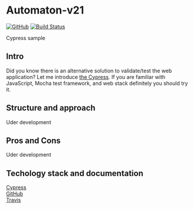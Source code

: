 # Automaton-v21
[![GitHub](https://img.shields.io/github/license/mashape/apistatus.svg)](https://github.com/BurhanH/Automaton-v21/blob/master/LICENSE)
[![Build Status](https://travis-ci.org/BurhanH/Automaton-v21.svg?branch=master)](https://travis-ci.org/BurhanH/Automaton-v21)

Cypress sample

## Intro
Did you know there is an alternative solution to validate/test the web application? Let me introduce [the Cypress](https://www.cypress.io/).
If you are familiar with JavaScript, Mocha test framework, and web stack definitely you should try it.

## Structure and approach
Uder development

## Pros and Cons
Uder development

## Techology stack and documentation
[Cypress](https://www.cypress.io/) <br>
[GitHub](https://help.github.com/en) <br>
[Travis](https://docs.travis-ci.com/) <br>
